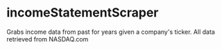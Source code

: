 # incomeStatementScraper
Grabs income data from past for years given a company's ticker. All data retrieved from NASDAQ.com
